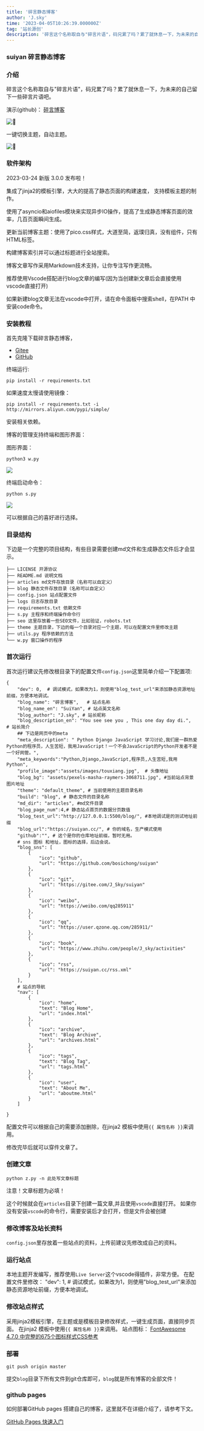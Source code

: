 ```yaml
---
title: '碎言静态博客'
author: 'J.sky'
time: '2023-04-05T10:26:39.000000Z'
tag: '站长源创'
description: '碎言这个名称取自与"碎言片语"，码兄累了吗？累了就休息一下，为未来的自己留下一些碎言片语吧。'
---
```



### suiyan 碎言静态博客

### 介绍
碎言这个名称取自与"碎言片语"，码兄累了吗？累了就休息一下，为未来的自己留下一些碎言片语吧。


演示(github)： [碎言博客](https:/suiyan.cc/)

![](https://suiyan.cc/assets/images/2023/fba.png)

一键切换主题，自动主题。

![](https://suiyan.cc/assets/images/2023/fbb.png)

### 软件架构

2023-03-24 新版 3.0.0 发布啦！

集成了jinja2的模板引擎，大大的提高了静态页面的构建速度， 支持模板主题的制作。

使用了asyncio和aiofiles模块来实现异步IO操作，提高了生成静态博客页面的效率，几百页面瞬间生成。

更新当前博客主题：使用了pico.css样式，大道至简，返璞归真，没有组件，只有HTML标签。

构建博客索引并可以通过标题进行全站搜索。

博客文章写作采用Markdown技术支持，让你专注写作更流畅。

推荐使用Vscode搭配进行blog文章的编写(因为当创建新文章后会直接使用vscode直接打开)

如果新建blog文章无法在vscode中打开，请在命令面板中搜索shell，在PATH 中安装code命令。






### 安装教程

首先克隆下载碎言静态博客，
* [Gitee](https://gitee.com/J_Sky/suiyan)
* [GitHub](https://github.com/Jsky2020/suiyan)

终端运行:

    pip install -r requirements.txt

如果速度太慢请使用镜像：

    pip install -r requirements.txt -i http://mirrors.aliyun.com/pypi/simple/

安装相关依赖。


博客的管理支持终端和图形界面：

图形界面：

    python3 w.py

![](https://suiyan.cc/assets/images/2023/bloggui.png)

终端启动命令：

    python s.py

![](https://suiyan.cc/assets/images/2023/zhongduan1.png)

可以根据自己的喜好进行选择。

### 目录结构

下边是一个完整的项目结构，有些目录需要创建md文件和生成静态文件后才会显示。

    ├── LICENSE 开源协议
    ├── README.md 说明文档
    ├── articles md文件存放目录（名称可以自定义）
    ├── blog 静态文件存放目录（名称可以自定义）
    ├── config.json 站点配置文件
    ├── logs 日志存放目录
    ├── requirements.txt 依赖文件
    ├── s.py 主程序和终端操作命令行
    ├── seo 这里存放着一些SEO文件，比如验证，robots.txt
    ├── theme 主题目录，下边的每一个目录对应一个主题，可以在配置文件里修改主题
    ├── utils.py 程序依赖的方法
    └── w.py 窗口操作的程序


### 首次运行

首次运行建议先修改根目录下的配置文件`config.json`这里简单介绍一下配置项:

    {
        "dev": 0,  # 调试模式，如果改为1，则使用"blog_test_url"来添加静态资源地址前缀，方便本地调试。
        "blog_name": "碎言博客",   # 站点名称
        "blog_name_en": "SuiYan", # 站点英文名称
        "blog_author": "J.sky", # 站长昵称
        "blog_description_en": "You see see you , This one day day di.",  # 站长简介
        ## 下边是网页中的meta
        "meta_description": " Python Django JavaScript 学习讨论,我们是一群热爱Python的程序员，人生苦短，我用JavaScript！一个不会JavaScript的Python开发者不是一个好网管。",
        "meta_keywords":"Python,Django,JavaScript,程序员,人生苦短,我用Python",
        "profile_image":"assets/images/touxiang.jpg",  # 头像地址
        "blog_bg": "assets/pexels-masha-raymers-3068711.jpg", #当前站点背景图片地址
        "theme": "default_theme", # 当前使用的主题目录名称
        "build": "blog", # 静态文件的目录名称
        "md_dir": "articles", #md文件目录
        "blog_page_num":4,# 静态站点首页的数据分页数值
        "blog_test_url":"http://127.0.0.1:5500/blog/", #本地调试是的测试地址前缀
        "blog_url":"https://suiyan.cc/", # 你的域名，生产模式使用
        "github":"", # 这个是你的仓库地址前缀，暂时无用。
        # sns 图标 和地址，图标的选择，后边会说。
        "blog_sns": [
            {
                "ico": "github",
                "url": "https://github.com/bosichong/suiyan"
            },
            {
                "ico": "git",
                "url": "https://gitee.com/J_Sky/suiyan"
            },
            {
                "ico": "weibo",
                "url": "https://weibo.com/qq285911"
            },
            {
                "ico": "qq",
                "url": "https://user.qzone.qq.com/285911/"
            },
            {
                "ico": "book",
                "url": "https://www.zhihu.com/people/J_sky/activities"
            },
            {
                "ico": "rss",
                "url": "https://suiyan.cc/rss.xml"
            }
        ],
        # 站点的导航
        "nav": [
            {
                "ico": "home",
                "text": "Blog Home",
                "url": "index.html"
            },
            {
                "ico": "archive",
                "text": "Blog Archive",
                "url": "archives.html"
            },
            {
                "ico": "tags",
                "text": "Blog Tag",
                "url": "tags.html"
            },
            {
                "ico": "user",
                "text": "About Me",
                "url": "aboutme.html"
            }
        ]
    
    }

配置文件可以根据自己的需要添加删除，在jinja2 模板中使用`{{ 属性名称 }}`来调用。

修改完毕后就可以穿件文章了。

### 创建文章


    python z.py -n 此处写文章标题

注意！文章标题为必填！

这个时候就会在`articles`目录下创建一篇文章,并且使用`vscode`直接打开。
如果你没有安装`vscode`的命令行，需要安装后才会打开，但是文件会被创建


### 修改博客及站长资料

`config.json`里存放着一些站点的资料，上传前建议先修改成自己的资料。


### 运行站点

本地主题开发编写，推荐使用`Live Server`这个vscode得插件，非常方便。
在配置文件里修改：
"dev": 1,  # 调试模式，如果改为1，则使用"blog_test_url"来添加静态资源地址前缀，方便本地调试。

### 修改站点样式

采用jinja2模板引擎，在主题或是模板目录修改样式，一键生成页面，直接同步页面。
在jinja2 模板中使用`{{ 属性名称 }}`来调用。
站点图标：
[FontAwesome 4.7.0 中完整的675个图标样式CSS参考](https://9iphp.com/fa-icons)

### 部署

    git push origin master

提交`blog`目录下所有文件到git仓库即可，`blog`就是所有博客的全部文件！

### github pages

如何部署GitHub pages 搭建自己的博客，这里就不在详细介绍了，请参考下文。

[GitHub Pages 快速入门](https://docs.github.com/zh/pages/quickstart)
